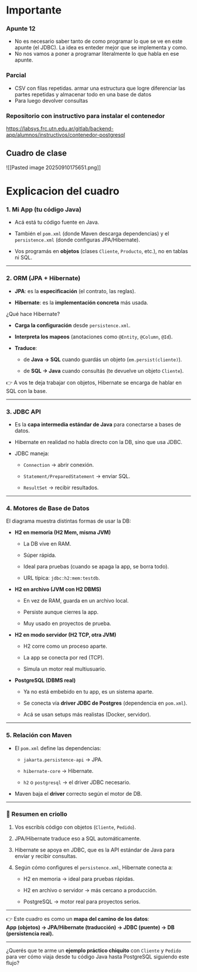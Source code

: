 # Importante

### Apunte 12 
- No es necesario saber tanto de como programar lo que se ve en este apunte (el JDBC). La idea es enteder mejor que se implementa y como.
- No nos vamos a poner a programar literalmente lo que habla en ese apunte.

### Parcial
- CSV con filas repetidas. armar una estructura que logre diferenciar las partes repetidas y almacenar todo en una base de datos
- Para luego devolver consultas

### Repositorio con instructivo para instalar el contenedor

https://labsys.frc.utn.edu.ar/gitlab/backend-app/alumnos/instructivos/contenedor-postgresql

## Cuadro de clase
![[Pasted image 20250910175651.png]]

# Explicacion del cuadro

### 1. **Mi App (tu código Java)**

- Acá está tu código fuente en Java.
    
- También el `pom.xml` (donde Maven descarga dependencias) y el `persistence.xml` (donde configuras JPA/Hibernate).
    
- Vos programás en **objetos** (clases `Cliente`, `Producto`, etc.), no en tablas ni SQL.
    

---

### 2. **ORM (JPA + Hibernate)**

- **JPA**: es la **especificación** (el contrato, las reglas).
    
- **Hibernate**: es la **implementación concreta** más usada.
    

¿Qué hace Hibernate?

- **Carga la configuración** desde `persistence.xml`.
    
- **Interpreta los mapeos** (anotaciones como `@Entity`, `@Column`, `@Id`).
    
- **Traduce**:
    
    - de **Java → SQL** cuando guardás un objeto (`em.persist(cliente)`).
        
    - de **SQL → Java** cuando consultás (te devuelve un objeto `Cliente`).
        

👉 A vos te deja trabajar con objetos, Hibernate se encarga de hablar en SQL con la base.

---

### 3. **JDBC API**

- Es la **capa intermedia estándar de Java** para conectarse a bases de datos.
    
- Hibernate en realidad no habla directo con la DB, sino que usa JDBC.
    
- JDBC maneja:
    
    - `Connection` → abrir conexión.
        
    - `Statement/PreparedStatement` → enviar SQL.
        
    - `ResultSet` → recibir resultados.
        

---

### 4. **Motores de Base de Datos**

El diagrama muestra distintas formas de usar la DB:

- **H2 en memoria (H2 Mem, misma JVM)**
    
    - La DB vive en RAM.
        
    - Súper rápida.
        
    - Ideal para pruebas (cuando se apaga la app, se borra todo).
        
    - URL típica: `jdbc:h2:mem:testdb`.
        
- **H2 en archivo (JVM con H2 DBMS)**
    
    - En vez de RAM, guarda en un archivo local.
        
    - Persiste aunque cierres la app.
        
    - Muy usado en proyectos de prueba.
        
- **H2 en modo servidor (H2 TCP, otra JVM)**
    
    - H2 corre como un proceso aparte.
        
    - La app se conecta por red (TCP).
        
    - Simula un motor real multiusuario.
        
- **PostgreSQL (DBMS real)**
    
    - Ya no está embebido en tu app, es un sistema aparte.
        
    - Se conecta vía **driver JDBC de Postgres** (dependencia en `pom.xml`).
        
    - Acá se usan setups más realistas (Docker, servidor).
        

---

### 5. **Relación con Maven**

- El `pom.xml` define las dependencias:
    
    - `jakarta.persistence-api` → JPA.
        
    - `hibernate-core` → Hibernate.
        
    - `h2` o `postgresql` → el driver JDBC necesario.
        
- Maven baja el **driver** correcto según el motor de DB.
    

---

### 📌 Resumen en criollo

1. Vos escribís código con objetos (`Cliente`, `Pedido`).
    
2. JPA/Hibernate traduce eso a SQL automáticamente.
    
3. Hibernate se apoya en JDBC, que es la API estándar de Java para enviar y recibir consultas.
    
4. Según cómo configures el `persistence.xml`, Hibernate conecta a:
    
    - H2 en memoria → ideal para pruebas rápidas.
        
    - H2 en archivo o servidor → más cercano a producción.
        
    - PostgreSQL → motor real para proyectos serios.
        

---

👉 Este cuadro es como un **mapa del camino de los datos**:  
**App (objetos) → JPA/Hibernate (traducción) → JDBC (puente) → DB (persistencia real).**

---

¿Querés que te arme un **ejemplo práctico chiquito** con `Cliente` y `Pedido` para ver cómo viaja desde tu código Java hasta PostgreSQL siguiendo este flujo?